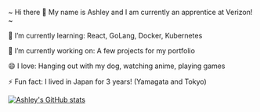 ~ Hi there 👋 My name is Ashley and I am currently an apprentice at Verizon! ~

🌱 I’m currently learning: React, GoLang, Docker, Kubernetes

🔭 I’m currently working on: A few projects for my portfolio

😄 I love: Hanging out with my dog, watching anime, playing games

⚡ Fun fact: I lived in Japan for 3 years! (Yamagata and Tokyo)

[![Ashley's GitHub stats](https://github-readme-stats.vercel.app/api?username=ashleyu)](https://github.com/anuraghazra/github-readme-stats)

